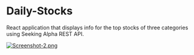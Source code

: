# Daily-Stocks
React application that displays info for the top stocks of three categories using Seeking Alpha REST API.  

[![Screenshot-2.png](https://i.postimg.cc/nhcTKhSc/Screenshot-2.png)](https://postimg.cc/dLp8wwKz)
